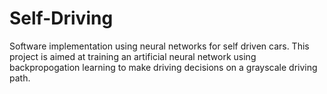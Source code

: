 # Self-Driving
Software implementation using neural networks for self driven cars.
This project is aimed at training an artificial neural network using backpropogation learning to make driving decisions on a grayscale driving path.
